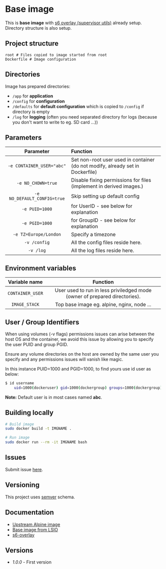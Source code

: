# Base image

This is **base image** with [s6 overlay (supervisor utils)](https://github.com/just-containers/s6-overlay) already setup. Directory structure is also setup.

## Project structure

```
root # Files copied to image started from root
Dockerfile # Image configuration
```

## Directories

Image has prepared directories:

- `/app` for **application**
- `/config` for **configuration**
- `/defaults` for **default configuration** which is copied to `/config` if directory is empty
- `/log` for **logging** (often you need separated directory for logs (because you don't want to write to eg. SD card ...))

## Parameters

|**Parameter**|**Function**|
|:-----------:|:-----------|
|`-e CONTAINER_USER="abc"`|Set non-root user used in container (do not modify, already set in Dockerfile)|
|`-e NO_CHOWN=true`|Disable fixing permissions for files (implement in derived images.)|
|`-e NO_DEFAULT_CONFIG=true`|Skip setting up default config|
|`-e PUID=1000`|for UserID - see below for explanation|
|`-e PGID=1000`|for GroupID - see below for explanation|
|`-e TZ=Europe/London`|Specify a timezone|
|`-v /config`|All the config files reside here.|
|`-v /log`|All the log files reside here.|

## Environment variables

|**Variable name**|**Function**|
|:---------------:|:----------:|
|`CONTAINER_USER`|User used to run in less priviledged mode (owner of prepared directories).|
|`IMAGE_STACK`|Top base image eg. alpine, nginx, node ...|

## User / Group Identifiers

When using volumes (-v flags) permissions issues can arise between the host OS and the container, we avoid this issue by allowing you to specify the user PUID and group PGID.  

Ensure any volume directories on the host are owned by the same user you specify and any permissions issues will vanish like magic.  

In this instance PUID=1000 and PGID=1000, to find yours use id user as below:  

``` bash
$ id username
    uid=1000(dockeruser) gid=1000(dockergroup) groups=1000(dockergroup)
```

**Note:** Default user is in most cases named **abc**.  

## Building locally

``` bash
# Build image
sudo docker build -t IMGNAME .

# Run image
sudo docker run --rm -it IMGNAME bash
```

## Issues

Submit issue [here](https://github.com/SloCompTech/docker-baseimage/issues).  

## Versioning

This project uses [semver](https://semver.org/) schema.

## Documentation

- [Upstream Alpine image](https://hub.docker.com/_/alpine/)  
- [Base image from LSIO](https://github.com/linuxserver/docker-baseimage-alpine/blob/master/Dockerfile.aarch64)
- [s6-overlay](https://github.com/just-containers/s6-overlay)

## Versions

- *1.0.0* - First version
